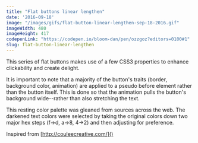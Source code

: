 ```yaml
---
title: "Flat buttons linear lengthen"
date: '2016-09-18'
image: "/images/gifs/flat-button-linear-lengthen-sep-18-2016.gif"
imageWidth: 480
imageHeight: 417
codepenLink: "https://codepen.io/bloom-dan/pen/ozzgoz?editors=0100#1"
slug: flat-button-linear-lengthen
---
```


This series of flat buttons makes use of a few CSS3 properties to enhance clickability and create delight.

It is important to note that a majority of the button's traits (border, background color, animation) are applied to a pseudo before element rather than the button itself. This is done so that the animation pulls the button's background wide--rather than also stretching the text.

This resting color palette was gleaned from sources across the web. The darkened text colors were selected by taking the original colors down two major hex steps (f->d, a->8, 4->2) and then adjusting for preference.

Inspired from [http://couleecreative.com/]()
